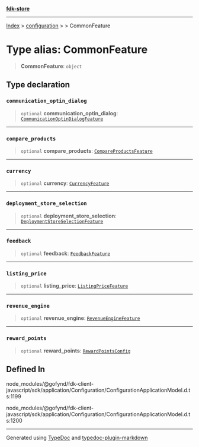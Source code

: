 [**fdk-store**](../../../README.md)
***

[Index](../../../API.md) > [configuration](../../README.md) > [<internal>](../README.md) > CommonFeature

# Type alias: CommonFeature

> **CommonFeature**: `object`

## Type declaration

### `communication_optin_dialog`

> `optional` **communication\_optin\_dialog**: [`CommunicationOptinDialogFeature`](type-alias.CommunicationOptinDialogFeature.md)

***

### `compare_products`

> `optional` **compare\_products**: [`CompareProductsFeature`](type-alias.CompareProductsFeature.md)

***

### `currency`

> `optional` **currency**: [`CurrencyFeature`](type-alias.CurrencyFeature.md)

***

### `deployment_store_selection`

> `optional` **deployment\_store\_selection**: [`DeploymentStoreSelectionFeature`](type-alias.DeploymentStoreSelectionFeature.md)

***

### `feedback`

> `optional` **feedback**: [`FeedbackFeature`](type-alias.FeedbackFeature.md)

***

### `listing_price`

> `optional` **listing\_price**: [`ListingPriceFeature`](type-alias.ListingPriceFeature.md)

***

### `revenue_engine`

> `optional` **revenue\_engine**: [`RevenueEngineFeature`](type-alias.RevenueEngineFeature.md)

***

### `reward_points`

> `optional` **reward\_points**: [`RewardPointsConfig`](type-alias.RewardPointsConfig.md)

## Defined In

node\_modules/@gofynd/fdk-client-javascript/sdk/application/Configuration/ConfigurationApplicationModel.d.ts:1199

node\_modules/@gofynd/fdk-client-javascript/sdk/application/Configuration/ConfigurationApplicationModel.d.ts:1200

***
Generated using [TypeDoc](https://typedoc.org/) and [typedoc-plugin-markdown](https://www.npmjs.com/package/typedoc-plugin-markdown)
